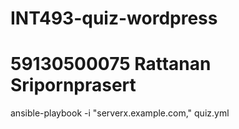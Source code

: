 # INT493-quiz-wordpress
# 59130500075 Rattanan Sripornprasert

ansible-playbook -i "serverx.example.com," quiz.yml
